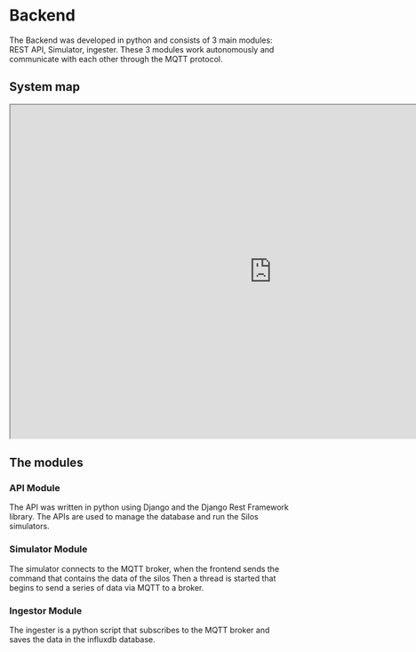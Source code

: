 # Backend
The Backend was developed in python and consists of 3 main modules: REST API, Simulator, ingester. 
These 3 modules work autonomously and communicate with each other through the MQTT protocol.

## System map
<iframe src="https://embed.kumu.io/f0b00ab5c780b721d67cc7c889ea4d3e" width="940" height="600" frameborder="1"></iframe>

## The modules

### API Module
The API was written in python using Django and the Django Rest Framework library. 
The APIs are used to manage the database and run the Silos simulators.

### Simulator Module
The simulator connects to the MQTT broker, when the frontend sends the command that contains the data of the silos
Then a thread is started that begins to send a series of data via MQTT to a broker.

### Ingestor Module
The ingester is a python script that subscribes to the MQTT broker and saves the data in the influxdb database.
